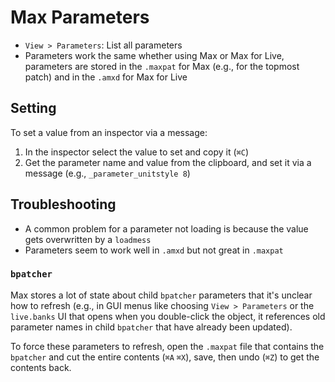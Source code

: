 # Max Parameters

- `View > Parameters`: List all parameters
- Parameters work the same whether using Max or Max for Live, parameters are stored in the `.maxpat` for Max (e.g., for the topmost patch) and in the `.amxd` for Max for Live

## Setting

To set a value from an inspector via a message:

1. In the inspector select the value to set and copy it (`⌘C`)
2. Get the parameter name and value from the clipboard, and set it via a message (e.g., `_parameter_unitstyle 8`)

## Troubleshooting

- A common problem for a parameter not loading is because the value gets overwritten by a `loadmess`
- Parameters seem to work well in `.amxd` but not great in `.maxpat`

### `bpatcher`

Max stores a lot of state about child `bpatcher` parameters that it's unclear how to refresh (e.g., in GUI menus like choosing `View > Parameters` or the `live.banks` UI that opens when you double-click the object, it references old parameter names in child `bpatcher` that have already been updated).

To force these parameters to refresh, open the `.maxpat` file that contains the `bpatcher` and cut the entire contents (`⌘A` `⌘X`), save, then undo (`⌘Z`) to get the contents back.
